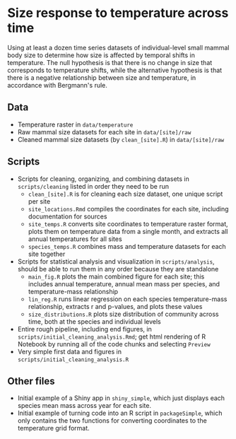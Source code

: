 # Size response to temperature across time

Using at least a dozen time series datasets of individual-level small mammal body size to determine how size is affected by temporal shifts in temperature. The null hypothesis is that there is no change in size that corresponds to temperature shifts, while the alternative hypothesis is that there is a negative relationship between size and temperature, in accordance with Bergmann's rule. 

## Data

* Temperature raster in `data/temperature`
* Raw mammal size datasets for each site in `data/[site]/raw`
* Cleaned mammal size datasets (by `clean_[site].R`) in `data/[site]/raw`

## Scripts

* Scripts for cleaning, organizing, and combining datasets in `scripts/cleaning` listed in order they need to be run
	* `clean_[site].R` is for cleaning each size dataset, one unique script per site
	* `site_locations.Rmd` compiles the coordinates for each site, including documentation for sources
	* `site_temps.R` converts site coordinates to temperature raster format, plots them on temperature data from a single month, and extracts all annual temperatures for all sites
	* `species_temps.R` combines mass and temperature datasets for each site together
* Scripts for statistical analysis and visualization in `scripts/analysis`, should be able to run them in any order because they are standalone
	* `main_fig.R` plots the main combined figure for each site; this includes annual temperature, annual mean mass per species, and temperature-mass relationship
	* `lin_reg.R` runs linear regression on each species temperature-mass relationship, extracts r and p-values, and plots these values
	* `size_distributions.R` plots size distribution of community across time, both at the species and individual levels
* Entire rough pipeline, including end figures, in `scripts/initial_cleaning_analysis.Rmd`; get html rendering of R Notebook by running all of the code chunks and selecting `Preview`
* Very simple first data and figures in `scripts/initial_cleaning_analysis.R`

## Other files

* Initial example of a Shiny app in `shiny_simple`, which just displays each species mean mass across year for each site. 
* Initial example of turning code into an R script in `packageSimple`, which only contains the two functions for converting coordinates to the temperature grid format. 
